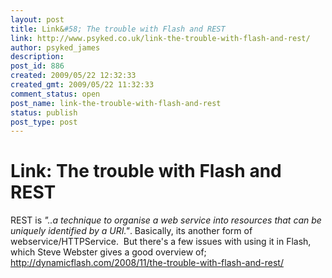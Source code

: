 ```yaml
---
layout: post
title: Link&#58; The trouble with Flash and REST
link: http://www.psyked.co.uk/link-the-trouble-with-flash-and-rest/
author: psyked_james
description: 
post_id: 886
created: 2009/05/22 12:32:33
created_gmt: 2009/05/22 11:32:33
comment_status: open
post_name: link-the-trouble-with-flash-and-rest
status: publish
post_type: post
---
```


# Link: The trouble with Flash and REST

REST is _"..a technique to organise a web service into resources that can be uniquely identified by a URI."_. Basically, its another form of webservice/HTTPService.  But there's a few issues with using it in Flash, which Steve Webster gives a good overview of; <http://dynamicflash.com/2008/11/the-trouble-with-flash-and-rest/>